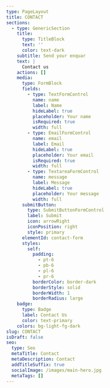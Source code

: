```yaml
---
type: PageLayout
title: CONTACT
sections:
  - type: GenericSection
    title:
      type: TitleBlock
      text: ''
      color: text-dark
    subtitle: Send your enquar
    text: |
      Contact us 
    actions: []
    media:
      type: FormBlock
      fields:
        - type: TextFormControl
          name: name
          label: Name
          hideLabel: true
          placeholder: Your name
          isRequired: true
          width: full
        - type: EmailFormControl
          name: email
          label: Email
          hideLabel: true
          placeholder: Your email
          isRequired: true
          width: full
        - type: TextareaFormControl
          name: message
          label: Message
          hideLabel: true
          placeholder: Your message
          width: full
      submitButton:
        type: SubmitButtonFormControl
        label: Submit
        icon: arrowRight
        iconPosition: right
        style: primary
      elementId: contact-form
      styles:
        self:
          padding:
            - pt-6
            - pb-6
            - pl-6
            - pr-6
          borderColor: border-dark
          borderStyle: solid
          borderWidth: 1
          borderRadius: large
    badge:
      type: Badge
      label: Contact Us
      color: text-primary
    colors: bg-light-fg-dark
slug: CONTACT
isDraft: false
seo:
  type: Seo
  metaTitle: Contact
  metaDescription: Contact
  addTitleSuffix: true
  socialImage: /images/main-hero.jpg
  metaTags: []
---
```

